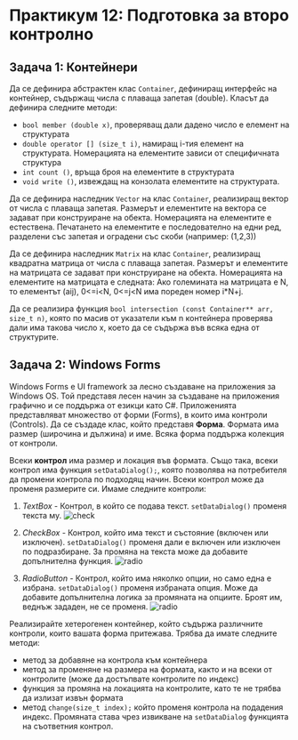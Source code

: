 # Практикум 12: Подготовка за второ контролно

## Задача 1: Контейнери
Да се дефинира абстрактен клас ```Container```, дефиниращ интерфейс на контейнер, съдържащ числа с плаваща запетая (double). Класът да дефинира следните методи:
- ```bool member (double x)```, проверяващ дали дадено число е елемент на структурата
- ```double operator [] (size_t i)```, намиращ i-тия елемент на структурата. Номерацията на елементите зависи от специфичната структура
- ```int count ()```, връща броя на елементите в структурата
- ```void write ()```, извеждащ на конзолата елементите на структурата.

Да се дефинира наследник ```Vector``` на клас ```Container```, реализиращ вектор от числа с плаваща запетая. Размерът и елементите на вектора се задават при конструиране на обекта. Номерацията на елементите е естествена. Печатането на елементите е последователно на едни ред, разделени със запетая и оградени със скоби (например: (1,2,3))

Да се дефинира наследник ```Matrix``` на клас ```Container```, реализиращ квадратна матрица от числа с плаваща запетая. Размерът и елементите на матрицата се задават при конструиране на обекта. Номерацията на елементите на матрицата е следната: Ако големината на матрицата е N, то елементът (aij), 0<=i<N, 0<=j<N има пореден номер i*N+j.

Да се реализира функция ```bool intersection (const Container** arr, size_t n)```, която по масив от указатели към n контейнера проверява дали има такова число x, което да се съдържа във всяка една от структурите.

## Задача 2: Windows Forms 
Windows Forms е UI framework за лесно създаване на приложения за Windows OS. Той
представя лесен начин за създаване на приложения графично и се поддържа от езикци като C#. Приложенията представляват множество от форми (Forms), в които има контроли (Controls).
Да се създаде клас, който представя **Форма**. Формата има размер (широчина и дължина) и име. Всяка форма поддържа колекция от контроли.

Всеки **контрол** има размер и локация във формата. Също така, всеки контрол има функция `setDataDialog();`, която позволява на потребителя да промени контрола по подходящ начин. Всеки контрол може да променя размерите си. Имаме следните контроли:

1. *TextBox* - Контрол, в който се подава текст. `setDataDialog()` променя текста му.
![check](https://i.stack.imgur.com/AhOpr.jpg)
1. *CheckBox* - Контрол, който има текст и състояние (включен или изключен).
    `setDataDialog()` променя дали е включен или изключен по подразбиране. За промяна на текста може да добавите допълнителна функция.
    ![radio](https://images.theengineeringprojects.com/image/main/2017/10/C-CheckBox-9.png)
    
2. *RadioButton* - Контрол, който има няколко опции, но само една е избрана.
    `setDataDialog()` променя избраната опция. Може да добавите допълнителна логика за промяната на опциите. Броят им, веднъж зададен, не се променя.
    ![radio](https://i.stack.imgur.com/EyNQT.png)

Реализирайте хетерогенен контейнер, който съдържа различните контроли, които вашата форма притежава. 
Трябва да имате следните методи:
- метод за добавяне на контрола към контейнера
- метод за променяне на размера на формата, както и на всеки от контролите (може да достъпвате контролите по индекс)
- функция за промяна на локацията на контролите, като те не трябва да излизат извън формата
- метод `change(size_t index);` който променя контрола на подадения индекс. Промяната става чрез извикване на `setDataDialog` функцията на съответния контрол.


